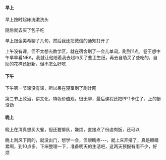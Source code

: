 #### 早上

早上按时起床洗漱洗头

随后就去买了包子吃

早上跟金美希聊了几句，然后我还把微信的通知打开了

上午没有课，但不太想去教学区，就在宿舍刷了一会儿单词，刷到11点，卷王想中午早早看NBA，我就让他陪着我去超市买了些卫生纸，再去自助买了些吃的，自助的花样还挺新，但不怎么好吃

#### 下午

下午第一节课没有课，所以呆在寝室刷了刷计网

第二节上政治，讲文化，特色价值观，很无聊，最后课程还把PPT卡住了，上的挺没劲

#### 晚上

晚上在清真想买大餐，但还要排队，嫌烦，直接点了份卤肉饭，还可以

晚上刮风下雨的，就没出门，想学一会，但眼睛疼---，就上床开摆了，真是眼睛累啊，到10点多，下床整理一下，准备明天的生活吧，这两天预报有雨不少，好烦